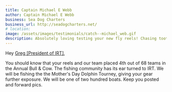 ```yaml
---
title: Captain Michael E Webb
author: Captain Michael E Webb
business: Sea Dog Charters
business_url: http://seadogcharters.net/
# location: 
image: /assets/images/testimonials/catch--michael_web.gif
description: Absolutely loving testing your new fly reels! Chasing toothy fresh water monsters (Northern Pike) in Southern Alberta.
---
```


Hey [Greg [President of IRT]](/about/team),

You should know that your reels and our team placed 4th out of 68 teams in the Annual Bull & Cow. The fishing community has its ear turned to IRT. We will be fishing the the Mother's Day Dolphin Tourney, giving your gear further exposure. We will be one of two hundred boats. Keep you posted and forward pics.